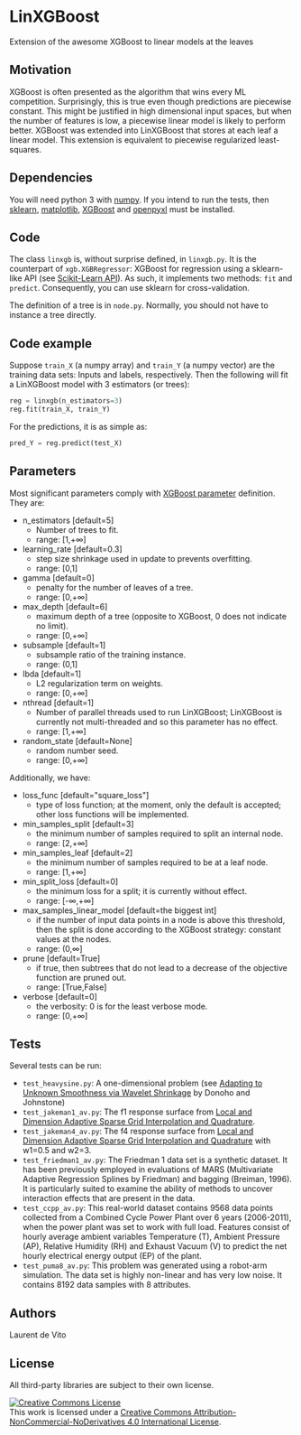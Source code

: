 # LinXGBoost
Extension of the awesome XGBoost to linear models at the leaves

## Motivation
XGBoost is often presented as the algorithm that wins
every ML competition. Surprisingly, this is true even though predictions are piecewise constant.
This might be justified in high dimensional
input spaces, but when the number of features is low, a piecewise linear model is likely to perform better. XGBoost was extended into LinXGBoost that stores
at each leaf a linear model. This extension is equivalent to piecewise
regularized least-squares.

## Dependencies
You will need python 3 with
[numpy](http://www.numpy.org/).
If you intend to run the tests, then
[sklearn](http://scikit-learn.org/stable/),
[matplotlib](https://matplotlib.org/), [XGBoost](https://github.com/dmlc/xgboost) and [openpyxl](https://openpyxl.readthedocs.io/en/default/) must be installed.

## Code
The class `linxgb` is, without surprise defined, in `linxgb.py`.
It is the counterpart of `xgb.XGBRegressor`: XGBoost for regression using a sklearn-like API (see [Scikit-Learn API](http://xgboost.readthedocs.io/en/latest/python/python_api.html#module-xgboost.sklearn)). As such, it implements two methods: `fit`
and `predict`. Consequently, you can use sklearn for cross-validation.

The definition of a tree is in `node.py`. Normally, you should not have to instance a tree directly.

## Code example
Suppose `train_X` (a numpy array) and `train_Y` (a numpy vector) are the training data sets: Inputs and labels, respectively. Then the following will fit a LinXGBoost model with 3 estimators (or trees):

```python
reg = linxgb(n_estimators=3)
reg.fit(train_X, train_Y)
```

For the predictions, it is as simple as:

```python
pred_Y = reg.predict(test_X)
```

## Parameters
Most significant parameters comply with
[XGBoost parameter](http://xgboost.readthedocs.io/en/latest/python/python_api.html#module-xgboost.sklearn) definition. They are:
* n_estimators [default=5]
  - Number of trees to fit.
  - range: [1,+∞]
* learning_rate [default=0.3]
  - step size shrinkage used in update to prevents overfitting.
  - range: [0,1]
* gamma [default=0]
  - penalty for the number of leaves of a tree.
  - range: [0,+∞]
* max_depth [default=6]
  - maximum depth of a tree (opposite to XGBoost, 0 does not indicate no limit).
  - range: [0,+∞]
* subsample [default=1]
  - subsample ratio of the training instance.
  - range: (0,1]
* lbda [default=1]
  - L2 regularization term on weights.
  - range: [0,+∞]
* nthread [default=1]
  - Number of parallel threads used to run LinXGBoost; LinXGBoost is currently not multi-threaded and so this parameter has no effect.
  - range: [1,+∞]
* random_state [default=None]
  - random number seed.
  - range: [0,+∞]


Additionally, we have:
* loss_func [default="square_loss"]
  - type of loss function; at the moment, only the default is accepted; other loss functions will be implemented.
* min_samples_split [default=3]
  - the minimum number of samples required to split an internal node.
  - range: [2,+∞]
* min_samples_leaf [default=2]
  - the minimum number of samples required to be at a leaf node.
  - range: [1,+∞]
* min_split_loss [default=0]
  - the minimum loss for a split; it is currently without effect.
  - range: [-∞,+∞]
* max_samples_linear_model [default=the biggest int]
  - if the number of input data points in a node is above this threshold, then the split is done according to the XGBoost strategy: constant values at the nodes.
  - range: (0,∞]
* prune [default=True]
  - if true, then subtrees that do not lead to a decrease of the objective function are pruned out.
  - range: [True,False]
* verbose [default=0]
  - the verbosity: 0 is for the least verbose mode.
  - range: [0,+∞]

## Tests
Several tests can be run:
* `test_heavysine.py`: A one-dimensional problem (see [Adapting to Unknown Smoothness via Wavelet Shrinkage](http://statweb.stanford.edu/~imj/WEBLIST/1995/ausws.pdf) by Donoho and Johnstone)
* `test_jakeman1_av.py`: The f1 response surface from [Local and Dimension Adaptive Sparse Grid Interpolation and Quadrature](https://arxiv.org/pdf/1110.0010.pdf).
* `test_jakeman4_av.py`: The f4 response surface from [Local and Dimension Adaptive Sparse Grid Interpolation and Quadrature](https://arxiv.org/pdf/1110.0010.pdf) with w1=0.5 and w2=3.
* `test_friedman1_av.py`: The Friedman 1 data set is a synthetic dataset. It has been previously employed in evaluations of MARS (Multivariate Adaptive Regression Splines by Friedman) and bagging (Breiman, 1996). It is particularly suited to examine the ability of methods to uncover interaction effects that are present in the data.
* `test_ccpp_av.py`: This real-world dataset contains 9568 data points collected from a Combined Cycle Power Plant over 6 years (2006-2011), when the power plant was set to work with full load. Features consist of hourly average ambient variables Temperature (T), Ambient Pressure (AP), Relative Humidity (RH) and Exhaust Vacuum (V) to predict the net hourly electrical energy output (EP) of the plant.
* `test_puma8_av.py`: This problem was generated using a robot-arm simulation. The data set is highly non-linear and has very low noise. It contains 8192 data samples with 8 attributes.

## Authors
Laurent de Vito

## License
All third-party libraries are subject to their own license.

<a rel="license" href="http://creativecommons.org/licenses/by-nc-nd/4.0/"><img alt="Creative Commons License" style="border-width:0" src="https://i.creativecommons.org/l/by-nc-nd/4.0/88x31.png" /></a><br />This work is licensed under a <a rel="license" href="http://creativecommons.org/licenses/by-nc-nd/4.0/">Creative Commons Attribution-NonCommercial-NoDerivatives 4.0 International License</a>.
